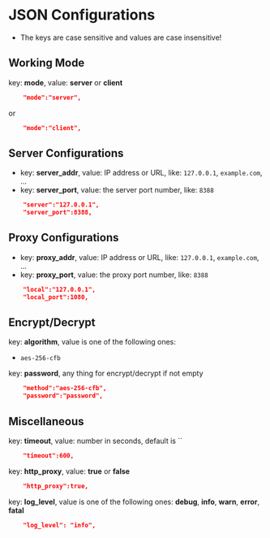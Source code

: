 # JSON Configurations

- The keys are case sensitive and values are case insensitive!

## Working Mode

key: **mode**, value: **server** or **client**

```JSON
    "mode":"server",
```

or

```JSON
    "mode":"client",
```

## Server Configurations

- key: **server_addr**, value: IP address or URL, like: `127.0.0.1`, `example.com`, ...
- key: **server_port**, value: the server port number, like: `8388`

```JSON
    "server":"127.0.0.1",
    "server_port":8388,
```

## Proxy Configurations

- key: **proxy_addr**, value: IP address or URL, like: `127.0.0.1`, `example.com`, ...
- key: **proxy_port**, value: the proxy port number, like: `8388`

```JSON
    "local":"127.0.0.1",
    "local_port":1080,
```

## Encrypt/Decrypt

key: **algorithm**, value is one of the following ones:
- `aes-256-cfb`

key: **password**, any thing for encrypt/decrypt if not empty

```JSON
    "method":"aes-256-cfb",
    "password":"password",
```

## Miscellaneous

key: **timeout**, value: number in seconds, default is ``

```JSON
    "timeout":600,
```

key: **http_proxy**, value: **true** or **false**

```JSON
    "http_proxy":true,
```

key: **log_level**, value is one of the following ones: **debug**,
**info**, **warn**, **error**, **fatal**

```JSON
    "log_level": "info",
```
